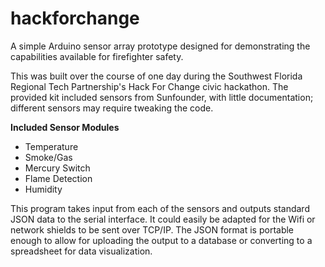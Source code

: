 # hackforchange
A simple Arduino sensor array prototype designed for demonstrating the capabilities available for firefighter safety.

This was built over the course of one day during the Southwest Florida Regional Tech Partnership's Hack For Change civic hackathon. The provided kit included sensors from Sunfounder, with little documentation; different sensors may require tweaking the code.

**Included Sensor Modules**
- Temperature
- Smoke/Gas
- Mercury Switch
- Flame Detection
- Humidity

This program takes input from each of the sensors and outputs standard JSON data to the serial interface. It could easily be adapted for the Wifi or network shields to be sent over TCP/IP. The JSON format is portable enough to allow for uploading the output to a database or converting to a spreadsheet for data visualization.
